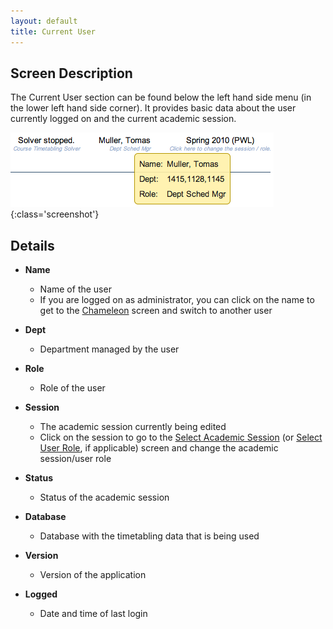 ```yaml
---
layout: default
title: Current User
---
```



## Screen Description

The Current User section can be found below the left hand side menu (in the lower left hand side corner). It provides basic data about the user currently logged on and the current academic session.

![Current User](images/current-user-1.png){:class='screenshot'}

## Details

* **Name**
	* Name of the user
	* If you are logged on as administrator, you can click on the name to get to the [Chameleon](chameleon) screen and switch to another user

* **Dept**
	* Department managed by the user

* **Role**
	* Role of the user

* **Session**
	* The academic session currently being edited
	* Click on the session to go to the [Select Academic Session](select-academic-session) (or [Select User Role](select-user-role), if applicable) screen and change the academic session/user role

* **Status**
	* Status of the academic session

* **Database**
	* Database with the timetabling data that is being used

* **Version**
	* Version of the application

* **Logged**
	* Date and time of last login

